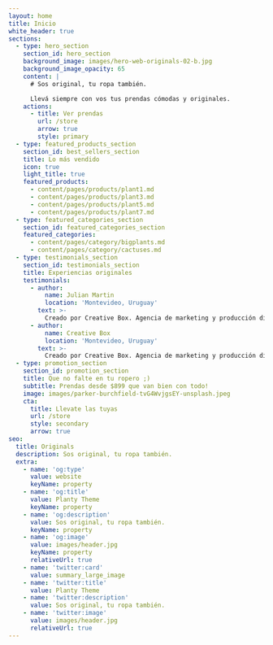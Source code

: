 ```yaml
---
layout: home
title: Inicio
white_header: true
sections:
  - type: hero_section
    section_id: hero_section
    background_image: images/hero-web-originals-02-b.jpg
    background_image_opacity: 65
    content: |
      # Sos original, tu ropa también.

      Llevá siempre con vos tus prendas cómodas y originales.
    actions:
      - title: Ver prendas
        url: /store
        arrow: true
        style: primary
  - type: featured_products_section
    section_id: best_sellers_section
    title: Lo más vendido
    icon: true
    light_title: true
    featured_products:
      - content/pages/products/plant1.md
      - content/pages/products/plant3.md
      - content/pages/products/plant5.md
      - content/pages/products/plant7.md
  - type: featured_categories_section
    section_id: featured_categories_section
    featured_categories:
      - content/pages/category/bigplants.md
      - content/pages/category/cactuses.md
  - type: testimonials_section
    section_id: testimonials_section
    title: Experiencias originales
    testimonials:
      - author:
          name: Julian Martin
          location: 'Montevideo, Uruguay'
        text: >-
          Creado por Creative Box. Agencia de marketing y producción digital.
      - author:
          name: Creative Box
          location: 'Montevideo, Uruguay'
        text: >-
          Creado por Creative Box. Agencia de marketing y producción digital.
  - type: promotion_section
    section_id: promotion_section
    title: Que no falte en tu ropero ;)
    subtitle: Prendas desde $899 que van bien con todo!
    image: images/parker-burchfield-tvG4WvjgsEY-unsplash.jpeg
    cta:
      title: Llevate las tuyas
      url: /store
      style: secondary
      arrow: true
seo:
  title: Originals
  description: Sos original, tu ropa también.
  extra:
    - name: 'og:type'
      value: website
      keyName: property
    - name: 'og:title'
      value: Planty Theme
      keyName: property
    - name: 'og:description'
      value: Sos original, tu ropa también.
      keyName: property
    - name: 'og:image'
      value: images/header.jpg
      keyName: property
      relativeUrl: true
    - name: 'twitter:card'
      value: summary_large_image
    - name: 'twitter:title'
      value: Planty Theme
    - name: 'twitter:description'
      value: Sos original, tu ropa también.
    - name: 'twitter:image'
      value: images/header.jpg
      relativeUrl: true
---
```

